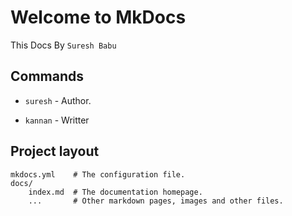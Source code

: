 # Welcome to MkDocs

This Docs By `Suresh Babu`

## Commands

* `suresh` - Author.

* `kannan` - Writter
## Project layout

    mkdocs.yml    # The configuration file.
    docs/
        index.md  # The documentation homepage.
        ...       # Other markdown pages, images and other files.

